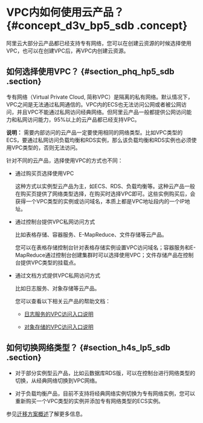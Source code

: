 # VPC内如何使用云产品？ {#concept_d3v_bp5_sdb .concept}

阿里云大部分云产品都已经支持专有网络，您可以在创建云资源的时候选择使用VPC，也可以在创建VPC后，再VPC内创建云资源。

## 如何选择使用VPC？ {#section_phq_hp5_sdb .section}

专有网络（Virtual Private Cloud, 简称VPC）是隔离的私有网络。默认情况下，VPC之间是无法通过私网通信的。VPC内的ECS也无法访问公网或者被公网访问，并且VPC不能通过私网访问经典网络。但阿里云产品一般都提供公网访问能力和私网访问能力，95%以上的云产品都已经支持VPC。

**说明：** 需要内部访问的云产品一定要使用相同的网络类型。比如VPC类型的ECS，要通过私网访问负载均衡和RDS实例，那么该负载均衡和RDS实例也必须使用VPC类型的，否则无法访问。

针对不同的云产品，选择使用VPC的方式也不同：

-   通过购买页选择使用VPC

    这种方式以实例型云产品为主，如ECS、RDS、负载均衡等。这种云产品一般在购买页提供了网络类型选择，在购买时选择VPC即可。这些实例购买后，会获得一个VPC类型的实例或访问域名，本质上都是VPC地址段内的一个IP地址。

-   通过控制台提供VPC私网访问方式

    比如表格存储、容器服务、E-MapReduce、文件存储等云产品。

    您可以在表格存储控制台针对表格存储实例设置VPC访问域名；容器服务和E-MapReduce通过控制台创建集群时可以选择使用VPC；文件存储产品在控制台提供VPC类型的挂载点。

-   通过文档方式提供VPC私网访问方式

    比如日志服务、对象存储等云产品。

    您可以查看以下相关云产品的帮助文档：

    -   [日志服务的VPC访问入口说明](https://www.alibabacloud.com/help/doc-detail/29008.htm)

    -   [对象存储的VPC访问入口说明](https://www.alibabacloud.com/help/doc-detail/31837.htm)


## 如何切换网络类型？ {#section_h4s_lp5_sdb .section}

-   对于部分实例型云产品，比如云数据库RDS版，可以在控制台进行网络类型的切换，从经典网络切换到VPC网络。

-   对于负载均衡产品，目前不支持将经典网络实例切换为专有网络实例，您可以重新购买一个VPC类型的实例并添加专有网络类型的ECS实例。


参见[迁移方案概述](intl.zh-CN/最佳实践/经典网络迁移到VPC/迁移方案概述.md#)了解更多信息。

